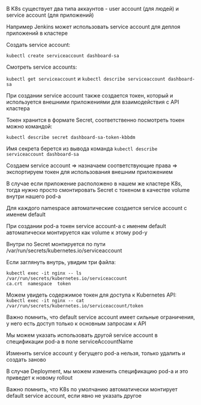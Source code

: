 В K8s cуществует два типа аккаунтов - user account (для людей) и service account (для приложений)

Например Jenkins может использовать service account для деплоя приложений в кластере

Создать service account:

`kubectl create serviceaccount dashboard-sa`

Смотреть service accounts:

`kubectl get serviceaccount` и `kubectl describe serviceaccount dashboard-sa`

При создании service account также создается токен, который и используется внешними приложениями для взаимодействия с API кластера

Токен хранится в формате Secret, соответственно посмотреть токен можно командой:

`kubectl describe secret dashboard-sa-token-kbbdm`

Имя секрета берется из вывода команда `kubectl describe serviceaccount dashboard-sa`

Создаем service account => назначаем соответствующие права => экспортируем токен для использования внешним приложением

В случае если приложение расположено в нашем же кластере K8s, тогда нужно просто смонтировать Secret с токеном в качестве volume внутри нашего pod-а

Для каждого namespace автоматические создается service account с именем default

При создании pod-а токен service account-а с именем default автоматически монтируется как volume к этому pod-у

Внутри по Secret монтируется по пути /var/run/secrets/kubernetes.io/serviceaccount

Если заглянуть внутрь, увидим три файла:

```
kubectl exec -it nginx -- ls /var/run/secrets/kubernetes.io/serviceaccount
ca.crt  namespace  token
```

Можем увидеть содержимое токен для доступа к Kubernetes API:
`kubectl exec -it nginx -- cat /var/run/secrets/kubernetes.io/serviceaccount/token`

Важно помнить, что default service account имеет сильные ограничения, у него есть доступ только к основным запросам к API

Мы можем указать использовать другой service account в спецификации pod-а в поле serviceAccountName

Изменить service account у бегущего pod-а нельзя, только удалить и создать заново

В случае Deployment, мы можем изменить спецификацию pod-а и это приведет к новому rollout

Важно помнить, что K8s по умолчанию автоматически монтирует default service account, если явно не указать другое
